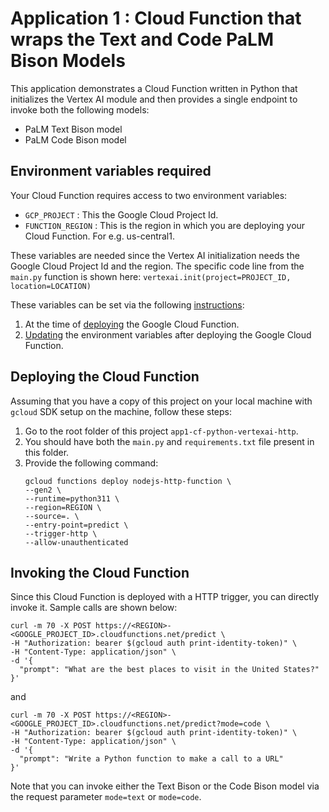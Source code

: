 # Application 1 : Cloud Function that wraps the Text and Code PaLM Bison Models
This application demonstrates a Cloud Function written in Python that initializes the Vertex AI module and then provides a single endpoint to invoke both the following models:
- PaLM Text Bison model
- PaLM Code Bison model

## Environment variables required
Your Cloud Function requires access to two environment variables:
- `GCP_PROJECT` : This the Google Cloud Project Id.
- `FUNCTION_REGION` : This is the region in which you are deploying your Cloud Function. For e.g. us-central1.

These variables are needed since the Vertex AI initialization needs the Google Cloud Project Id and the region. The specific code line from the `main.py` function is shown here:
`vertexai.init(project=PROJECT_ID, location=LOCATION)`

These variables can be set via the following [instructions](https://cloud.google.com/functions/docs/configuring/env-var):
1. At the time of [deploying](https://cloud.google.com/functions/docs/configuring/env-var#setting_runtime_environment_variables) the Google Cloud Function.
2. [Updating](https://cloud.google.com/functions/docs/configuring/env-var#updating_runtime_environment_variables) the environment variables after deploying the Google Cloud Function.

## Deploying the Cloud Function
Assuming that you have a copy of this project on your local machine with `gcloud` SDK setup on the machine, follow these steps:
1. Go to the root folder of this project `app1-cf-python-vertexai-http`.
2. You should have both the `main.py` and `requirements.txt` file present in this folder.
3. Provide the following command:
   ```
   gcloud functions deploy nodejs-http-function \
   --gen2 \
   --runtime=python311 \
   --region=REGION \
   --source=. \
   --entry-point=predict \
   --trigger-http \
   --allow-unauthenticated
   ```
## Invoking the Cloud Function
Since this Cloud Function is deployed with a HTTP trigger, you can directly invoke it. Sample calls are shown below:

```
curl -m 70 -X POST https://<REGION>-<GOOGLE_PROJECT_ID>.cloudfunctions.net/predict \
-H "Authorization: bearer $(gcloud auth print-identity-token)" \
-H "Content-Type: application/json" \
-d '{
  "prompt": "What are the best places to visit in the United States?"
}'
```
and 
```
curl -m 70 -X POST https://<REGION>-<GOOGLE_PROJECT_ID>.cloudfunctions.net/predict?mode=code \
-H "Authorization: bearer $(gcloud auth print-identity-token)" \
-H "Content-Type: application/json" \
-d '{
  "prompt": "Write a Python function to make a call to a URL"
}'
```

Note that you can invoke either the Text Bison or the Code Bison model via the request parameter `mode=text` or `mode=code`. 
